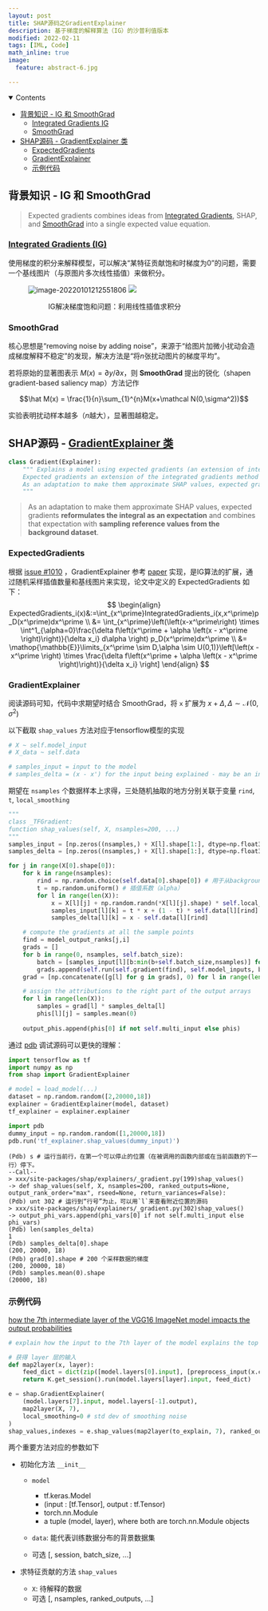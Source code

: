 ```yaml
---
layout: post
title: SHAP源码之GradientExplainer
description: 基于梯度的解释算法（IG）的沙普利值版本
modified: 2022-02-11
tags: [IML, Code]
math_inline: true
image:
  feature: abstract-6.jpg

---
```


<details open><!-- 可选open -->
<summary>Contents</summary>
<div markdown="1">
<!-- TOC -->

- [背景知识 - IG 和 SmoothGrad](#%E8%83%8C%E6%99%AF%E7%9F%A5%E8%AF%86---ig-%E5%92%8C-smoothgrad)
    - [Integrated Gradients IG](#integrated-gradients-ig)
    - [SmoothGrad](#smoothgrad)
- [SHAP源码 - GradientExplainer 类](#shap%E6%BA%90%E7%A0%81---gradientexplainer-%E7%B1%BB)
    - [ExpectedGradients](#expectedgradients)
    - [GradientExplainer](#gradientexplainer)
    - [示例代码](#%E7%A4%BA%E4%BE%8B%E4%BB%A3%E7%A0%81)

<!-- /TOC -->
</div>
</details>

## 背景知识 - IG 和 SmoothGrad

> Expected gradients combines ideas from [Integrated Gradients](https://arxiv.org/abs/1703.01365), SHAP, and [SmoothGrad](https://arxiv.org/abs/1706.03825) into a single expected value equation. 

### [Integrated Gradients (IG)](https://e0hyl.github.io/BLOG-OF-E0/EvaluateIMLSecurity/#integrated-gradients-ig-%E7%A7%AF%E5%88%86%E6%A2%AF%E5%BA%A6)

使用梯度的积分来解释模型，可以解决“某特征贡献饱和时梯度为0”的问题，需要一个基线图片（与原图片多次线性插值）来做积分。

<figure class="half">
    <img src="https://e0hyl.github.io/BLOG-OF-E0/images/2022-01-01-GradientExplainer/image-20220101212551806.png" alt="image-20220101212551806" />
    <img src="https://e0hyl.github.io/BLOG-OF-E0/images/2022-01-01-GradientExplainer/1_BR0yACMJvTRvMbr35B5hww.png" />
    <figure><figcaption>IG解决梯度饱和问题：利用线性插值求积分</figcaption></figure>
</figure>

### SmoothGrad

核心思想是“removing noise by adding noise”，来源于“给图片加微小扰动会造成梯度解释不稳定”的发现，解决方法是“将$n$张扰动图片的梯度平均”。

<!--more-->

若将原始的显著图表示 $M(x) = \partial y / \partial x$，则 **SmoothGrad** 提出的锐化（shapen gradient-based saliency map）方法记作

$$\hat M(x) = \frac{1}{n}\sum_{1}^{n}M(x+\mathcal N(0,\sigma^2))$$

实验表明扰动样本越多（$n$越大），显著图越稳定。

## SHAP源码 - [GradientExplainer 类](https://github.com/slundberg/shap/blob/46b3800b31df04745416da27c71b216f91d61775/shap/explainers/_gradient.py#L11)

```python
class Gradient(Explainer):
    """ Explains a model using expected gradients (an extension of integrated gradients).
    Expected gradients an extension of the integrated gradients method (Sundararajan et al. 2017), a feature attribution method designed for differentiable models based on an extension of Shapley values to infinite player games (Aumann-Shapley values). Integrated gradients values are a bit different from SHAP values, and require a single reference value to integrate from. 
    As an adaptation to make them approximate SHAP values, expected gradients reformulates the integral as an expectation and combines that expectation with sampling reference values from the background dataset. This leads to a single combined expectation of gradients that converges to attributions that sum to the difference between the expected model output and the current output.
    """
```

> As an adaptation to make them approximate SHAP values, expected gradients **reformulates the integral as an expectation** and combines that expectation with **sampling reference values from the background dataset**.

### ExpectedGradients

根据 [issue #1010](https://github.com/slundberg/shap/issues/1010) ，GradientExplainer 参考  [paper](https://arxiv.org/abs/1906.10670) 实现，是IG算法的扩展，通过随机采样插值数量和基线图片来实现，论文中定义的 ExpectedGradients 如下：
$$
\begin{align}
ExpectedGradients_i(x)&:=\int_{x^\prime}IntegratedGradients_i(x,x^\prime)p_D(x^\prime)dx^\prime \\
 &= \int_{x^\prime}\left(\left(x-x^\prime\right) \times \int^1_{\alpha=0}\frac{\delta f\left(x^\prime + \alpha \left(x - x^\prime \right)\right)}{\delta x_i} d\alpha \right) p_D(x^\prime)dx^\prime \\
 &= \mathop{\mathbb{E}}\limits_{x^\prime \sim D,\alpha \sim U(0,1)}\left[\left(x - x^\prime \right) \times \frac{\delta f\left(x^\prime + \alpha \left(x - x^\prime \right)\right)}{\delta x_i} \right] 
\end{align}
$$

### GradientExplainer

阅读源码可知，代码中求期望时结合 SmoothGrad，将 `x` 扩展为 $x+\Delta, \Delta \sim \mathcal N(0,\sigma^2)$ 

以下截取 `shap_values` 方法对应于tensorflow模型的实现

```python
# X ~ self.model_input
# X_data ~ self.data

# samples_input = input to the model
# samples_delta = (x - x') for the input being explained - may be an interim input
```

期望在 `nsamples` 个数据样本上求得，三处随机抽取的地方分别关联于变量 `rind`, `t`, `local_smoothing`

```python
"""
class _TFGradient: 
function shap_values(self, X, nsamples=200, ...)
"""
samples_input = [np.zeros((nsamples,) + X[l].shape[1:], dtype=np.float32) for l in range(len(X))]
samples_delta = [np.zeros((nsamples,) + X[l].shape[1:], dtype=np.float32) for l in range(len(X))]

for j in range(X[0].shape[0]):
    for k in range(nsamples):
        rind = np.random.choice(self.data[0].shape[0]) # 用于从background dataset（D）中采样baseline input
        t = np.random.uniform() # 插值系数（alpha）
        for l in range(len(X)):
            x = X[l][j] + np.random.randn(*X[l][j].shape) * self.local_smoothing # 对input做smooth，即加高斯噪声（Delta）
            samples_input[l][k] = t * x + (1 - t) * self.data[l][rind]
            samples_delta[l][k] = x - self.data[l][rind]

	# compute the gradients at all the sample points
    find = model_output_ranks[j,i]
    grads = []
    for b in range(0, nsamples, self.batch_size):
        batch = [samples_input[l][b:min(b+self.batch_size,nsamples)] for l in range(len(X))]
        grads.append(self.run(self.gradient(find), self.model_inputs, batch))
    grad = [np.concatenate([g[l] for g in grads], 0) for l in range(len(X))]

	# assign the attributions to the right part of the output arrays
    for l in range(len(X)):
        samples = grad[l] * samples_delta[l]
        phis[l][j] = samples.mean(0)
    
    output_phis.append(phis[0] if not self.multi_input else phis)
```

通过 [pdb](https://docs.python.org/zh-cn/3/library/pdb.html) 调试源码可以更快的理解：


```python
import tensorflow as tf
import numpy as np
from shap import GradientExplainer

# model = load_model(...)
dataset = np.random.random([2,20000,18])
explainer = GradientExplainer(model, dataset)
tf_explainer = explainer.explainer

import pdb
dummy_input = np.random.random([1,20000,18])
pdb.run('tf_explainer.shap_values(dummy_input)')
```

```shell
(Pdb) s # 运行当前行，在第一个可以停止的位置（在被调用的函数内部或在当前函数的下一行）停下。
--Call--
> xxx/site-packages/shap/explainers/_gradient.py(199)shap_values()
-> def shap_values(self, X, nsamples=200, ranked_outputs=None, output_rank_order="max", rseed=None, return_variances=False):
(Pdb) unt 302 # 运行到“行号”为止，可以用`l`来查看附近位置的源码
> xxx/site-packages/shap/explainers/_gradient.py(302)shap_values()
-> output_phi_vars.append(phi_vars[0] if not self.multi_input else phi_vars)
(Pdb) len(samples_delta)
1
(Pdb) samples_delta[0].shape
(200, 20000, 18)
(Pdb) grad[0].shape # 200 个采样数据的梯度
(200, 20000, 18)
(Pdb) samples.mean(0).shape 
(20000, 18)
```

### 示例代码

[how the 7th intermediate layer of the VGG16 ImageNet model impacts the output probabilities](https://github.com/slundberg/shap/blob/429fb3e0ac2ef179f1cff7e1a64b4f7b26f41eb5/README.md#deep-learning-example-with-gradientexplainer-tensorflowkeraspytorch-models)

```python
# explain how the input to the 7th layer of the model explains the top two classes

# 获得 layer 层的输入
def map2layer(x, layer):
    feed_dict = dict(zip([model.layers[0].input], [preprocess_input(x.copy())]))
    return K.get_session().run(model.layers[layer].input, feed_dict)

e = shap.GradientExplainer(
    (model.layers[7].input, model.layers[-1].output),
    map2layer(X, 7),
    local_smoothing=0 # std dev of smoothing noise
)
shap_values,indexes = e.shap_values(map2layer(to_explain, 7), ranked_outputs=2)
```

两个重要方法对应的参数如下

- 初始化方法 `__init__`

  - `model`
    - tf.keras.Model
    - (input : [tf.Tensor], output : tf.Tensor)
    - torch.nn.Module
    - a tuple (model, layer), where both are torch.nn.Module objects

  - `data`: 能代表训练数据分布的背景数据集
  - 可选 [, session, batch_size, …]

- 求特征贡献的方法 `shap_values`

  - `X`: 待解释的数据
  - 可选 [, nsamples, ranked_outputs, …]